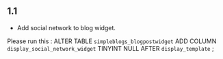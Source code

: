

## 1.1

- Add social network to blog widget.

Please run this :
ALTER TABLE `simpleblogs_blogpostwidget` ADD COLUMN `display_social_network_widget` TINYINT NULL  AFTER `display_template` ;
